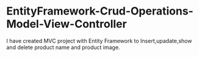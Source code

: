 # EntityFramework-Crud-Operations-Model-View-Controller
I have created MVC project with Entity Framework to Insert,upadate,show and delete product name and product image.
